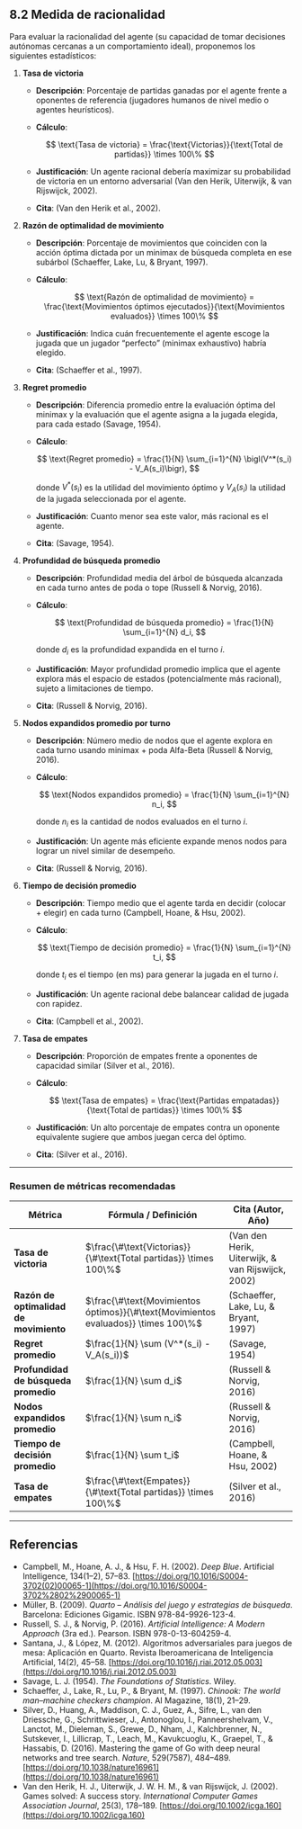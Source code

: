 ## 8.2 Medida de racionalidad

Para evaluar la racionalidad del agente (su capacidad de tomar decisiones autónomas cercanas a un comportamiento ideal), proponemos los siguientes estadísticos:

1. **Tasa de victoria**

   * **Descripción**: Porcentaje de partidas ganadas por el agente frente a oponentes de referencia (jugadores humanos de nivel medio o agentes heurísticos).
   * **Cálculo**:

     $$
       \text{Tasa de victoria} = \frac{\text{Victorias}}{\text{Total de partidas}} \times 100\%
     $$
   * **Justificación**: Un agente racional debería maximizar su probabilidad de victoria en un entorno adversarial (Van den Herik, Uiterwijk, & van Rijswijck, 2002).
   * **Cita**: (Van den Herik et al., 2002).

2. **Razón de optimalidad de movimiento**

   * **Descripción**: Porcentaje de movimientos que coinciden con la acción óptima dictada por un minimax de búsqueda completa en ese subárbol (Schaeffer, Lake, Lu, & Bryant, 1997).
   * **Cálculo**:

     $$
       \text{Razón de optimalidad de movimiento} 
       = \frac{\text{Movimientos óptimos ejecutados}}{\text{Movimientos evaluados}} \times 100\%
     $$
   * **Justificación**: Indica cuán frecuentemente el agente escoge la jugada que un jugador “perfecto” (minimax exhaustivo) habría elegido.
   * **Cita**: (Schaeffer et al., 1997).

3. **Regret promedio**

   * **Descripción**: Diferencia promedio entre la evaluación óptima del minimax y la evaluación que el agente asigna a la jugada elegida, para cada estado (Savage, 1954).
   * **Cálculo**:

     $$
       \text{Regret promedio} 
       = \frac{1}{N} \sum_{i=1}^{N} \bigl(V^*(s_i) - V_A(s_i)\bigr),
     $$

     donde $V^*(s_i)$ es la utilidad del movimiento óptimo y $V_A(s_i)$ la utilidad de la jugada seleccionada por el agente.
   * **Justificación**: Cuanto menor sea este valor, más racional es el agente.
   * **Cita**: (Savage, 1954).

4. **Profundidad de búsqueda promedio**

   * **Descripción**: Profundidad media del árbol de búsqueda alcanzada en cada turno antes de poda o tope (Russell & Norvig, 2016).
   * **Cálculo**:

     $$
       \text{Profundidad de búsqueda promedio} 
       = \frac{1}{N} \sum_{i=1}^{N} d_i,
     $$

     donde $d_i$ es la profundidad expandida en el turno $i$.
   * **Justificación**: Mayor profundidad promedio implica que el agente explora más el espacio de estados (potencialmente más racional), sujeto a limitaciones de tiempo.
   * **Cita**: (Russell & Norvig, 2016).

5. **Nodos expandidos promedio por turno**

   * **Descripción**: Número medio de nodos que el agente explora en cada turno usando minimax + poda Alfa-Beta (Russell & Norvig, 2016).
   * **Cálculo**:

     $$
       \text{Nodos expandidos promedio} 
       = \frac{1}{N} \sum_{i=1}^{N} n_i,
     $$

     donde $n_i$ es la cantidad de nodos evaluados en el turno $i$.
   * **Justificación**: Un agente más eficiente expande menos nodos para lograr un nivel similar de desempeño.
   * **Cita**: (Russell & Norvig, 2016).

6. **Tiempo de decisión promedio**

   * **Descripción**: Tiempo medio que el agente tarda en decidir (colocar + elegir) en cada turno (Campbell, Hoane, & Hsu, 2002).
   * **Cálculo**:

     $$
       \text{Tiempo de decisión promedio} 
       = \frac{1}{N} \sum_{i=1}^{N} t_i,
     $$

     donde $t_i$ es el tiempo (en ms) para generar la jugada en el turno $i$.
   * **Justificación**: Un agente racional debe balancear calidad de jugada con rapidez.
   * **Cita**: (Campbell et al., 2002).

7. **Tasa de empates**

   * **Descripción**: Proporción de empates frente a oponentes de capacidad similar (Silver et al., 2016).
   * **Cálculo**:

     $$
       \text{Tasa de empates} 
       = \frac{\text{Partidas empatadas}}{\text{Total de partidas}} \times 100\%
     $$
   * **Justificación**: Un alto porcentaje de empates contra un oponente equivalente sugiere que ambos juegan cerca del óptimo.
   * **Cita**: (Silver et al., 2016).

---

### Resumen de métricas recomendadas

| Métrica                                | Fórmula / Definición                                                               | Cita (Autor, Año)                                 |
| -------------------------------------- | ---------------------------------------------------------------------------------- | ------------------------------------------------- |
| **Tasa de victoria**                   | $\frac{\#\text{Victorias}}{\#\text{Total partidas}} \times 100\%$                  | (Van den Herik, Uiterwijk, & van Rijswijck, 2002) |
| **Razón de optimalidad de movimiento** | $\frac{\#\text{Movimientos óptimos}}{\#\text{Movimientos evaluados}} \times 100\%$ | (Schaeffer, Lake, Lu, & Bryant, 1997)             |
| **Regret promedio**                    | $\frac{1}{N} \sum (V^*(s_i) - V_A(s_i))$                                           | (Savage, 1954)                                    |
| **Profundidad de búsqueda promedio**   | $\frac{1}{N} \sum d_i$                                                             | (Russell & Norvig, 2016)                          |
| **Nodos expandidos promedio**          | $\frac{1}{N} \sum n_i$                                                             | (Russell & Norvig, 2016)                          |
| **Tiempo de decisión promedio**        | $\frac{1}{N} \sum t_i$                                                             | (Campbell, Hoane, & Hsu, 2002)                    |
| **Tasa de empates**                    | $\frac{\#\text{Empates}}{\#\text{Total partidas}} \times 100\%$                    | (Silver et al., 2016)                             |

---

## Referencias

* Campbell, M., Hoane, A. J., & Hsu, F. H. (2002). *Deep Blue*. Artificial Intelligence, 134(1–2), 57–83. [https://doi.org/10.1016/S0004-3702(02)00065-1](https://doi.org/10.1016/S0004-3702%2802%2900065-1)
* Müller, B. (2009). *Quarto – Análisis del juego y estrategias de búsqueda*. Barcelona: Ediciones Gigamic. ISBN 978-84-9926-123-4.
* Russell, S. J., & Norvig, P. (2016). *Artificial Intelligence: A Modern Approach* (3ra ed.). Pearson. ISBN 978-0-13-604259-4.
* Santana, J., & López, M. (2012). Algoritmos adversariales para juegos de mesa: Aplicación en Quarto. Revista Iberoamericana de Inteligencia Artificial, 14(2), 45–58. [https://doi.org/10.1016/j.riai.2012.05.003](https://doi.org/10.1016/j.riai.2012.05.003)
* Savage, L. J. (1954). *The Foundations of Statistics*. Wiley.
* Schaeffer, J., Lake, R., Lu, P., & Bryant, M. (1997). *Chinook: The world man–machine checkers champion*. AI Magazine, 18(1), 21–29.
* Silver, D., Huang, A., Maddison, C. J., Guez, A., Sifre, L., van den Driessche, G., Schrittwieser, J., Antonoglou, I., Panneershelvam, V., Lanctot, M., Dieleman, S., Grewe, D., Nham, J., Kalchbrenner, N., Sutskever, I., Lillicrap, T., Leach, M., Kavukcuoglu, K., Graepel, T., & Hassabis, D. (2016). Mastering the game of Go with deep neural networks and tree search. *Nature*, 529(7587), 484–489. [https://doi.org/10.1038/nature16961](https://doi.org/10.1038/nature16961)
* Van den Herik, H. J., Uiterwijk, J. W. H. M., & van Rijswijck, J. (2002). Games solved: A success story. *International Computer Games Association Journal*, 25(3), 178–189. [https://doi.org/10.1002/icga.160](https://doi.org/10.1002/icga.160)

```
```
